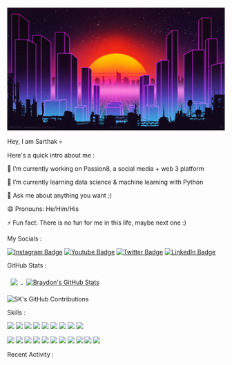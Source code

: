 [![SK's GitHub Banner](./assets/banner.jpg)](https://www.deviantart.com/kvacm/art/Outrun-Grip-785598647) 

Hey, I am Sarthak 💀

Here's a quick intro about me :

🔭 I’m currently working on Passion8, a social media + web 3 platform

🌱 I’m currently learning data science & machine learning with Python

💬 Ask me about anything you want ;)

😄 Pronouns: He/Him/His

⚡ Fun fact: There is no fun for me in this life, maybe next one :)


My Socials : 

[![Instagram Badge](https://img.shields.io/badge/Instagram-Profile-informational?style=flat&logo=instagram&logoColor=white&color=C13584)](https://instagram.com/_itsskofficial_)
[![Youtube Badge](https://img.shields.io/badge/Youtube-Profile-informational?style=flat&logo=youtube&logoColor=white&color=FF0000)](https://youtube.com/c/itsskofficial)
[![Twitter Badge](https://img.shields.io/badge/Twitter-Profile-informational?style=flat&logo=twitter&logoColor=white&color=1CA2F1)](https://twitter.com/_itsskofficial_)
[![LinkedIn Badge](https://img.shields.io/badge/LinkedIn-Profile-informational?style=flat&logo=linkedin&logoColor=white&color=0D76A8)](https://www.linkedin.com/in/sarthak-karandikar-0223b7228/)

GitHub Stats :

<a href="https://github.com/itsskofficial">
  <img align="center" style="margin:0.5rem" src="https://github-readme-stats.vercel.app/api/top-langs/?username=itsskofficial&hide=html,css&theme=radical" />
</a>

<a href="https://github.com/itsskofficial">
  <img align="center" style="margin:0.5rem" src="https://github-readme-stats.vercel.app/api?username=itsskofficial&show_icons=true&line_height=27&count_private=true&theme=radical" alt="Braydon's GitHub Stats" />
</a>

![SK's GitHub Contributions](https://github-readme-streak-stats.herokuapp.com/?&theme=radical&ring=FFB19A&hide_border=true&currStreakNum=F6A085&fire=F6A085&currStreakLabel=F6A085&user=itsskofficial)

Skills :

![](https://img.shields.io/badge/Code-Python-informational?style=flat&logo=python&logoColor=white&color=3776AB)
![](https://img.shields.io/badge/Code-Java-informational?style=flat&logo=java&logoColor=white&color=007396)
![](https://img.shields.io/badge/Code-C-informational?style=flat&logo=c&logoColor=white&color=A8B9CC)
![](https://img.shields.io/badge/Code-C++-informational?style=flat&logo=c++&logoColor=white&color=00599C)
![](https://img.shields.io/badge/Code-HTML5-informational?style=flat&logo=html5&logoColor=white&color=E34F26)
![](https://img.shields.io/badge/Code-CSS3-informational?style=flat&logo=css3&logoColor=white&color=1572B6)
![](https://img.shields.io/badge/Code-Javascript-informational?style=flat&logo=javascript&logoColor=white&color=F7DF1E)
![](https://img.shields.io/badge/Code-React-informational?style=flat&logo=react&logoColor=white&color=61DAFB)
![](https://img.shields.io/badge/Code-ReactNative-informational?style=flat&logo=react&logoColor=white&color=61DAFB)

![](https://img.shields.io/badge/Software-Figma-informational?style=flat&logo=figma&logoColor=white&color=F24E1E)
![](https://img.shields.io/badge/Software-Canva-informational?style=flat&logo=canva&logoColor=white&color=00C4CC)
![](https://img.shields.io/badge/Software-Audacity-informational?style=flat&logo=audacity&logoColor=white&color=0000CC)
![](https://img.shields.io/badge/Software-DavinciResolve-informational?style=flat&color=FFFF00)
![](https://img.shields.io/badge/Software-Trello-informational?style=flat&logo=trello&logoColor=white&color=0052CC)
![](https://img.shields.io/badge/Software-Asana-informational?style=flat&logo=asana&logoColor=white&color=273347)
![](https://img.shields.io/badge/Software-GIMP-informational?style=flat&logo=gimp&logoColor=white&color=5C5543)
![](https://img.shields.io/badge/Software-Slack-informational?style=flat&logo=slack&logoColor=white&color=4A154B)
![](https://img.shields.io/badge/Software-Jira-informational?style=flat&logo=jira&logoColor=white&color=0052CC)
![](https://img.shields.io/badge/Software-Confluence-informational?style=flat&logo=confluence&logoColor=white&color=172B4D)
![](https://img.shields.io/badge/Software-Wordpress-informational?style=flat&logo=wordpress&logoColor=white&color=21759B)

Recent Activity :

<!--START_SECTION:activity-->


